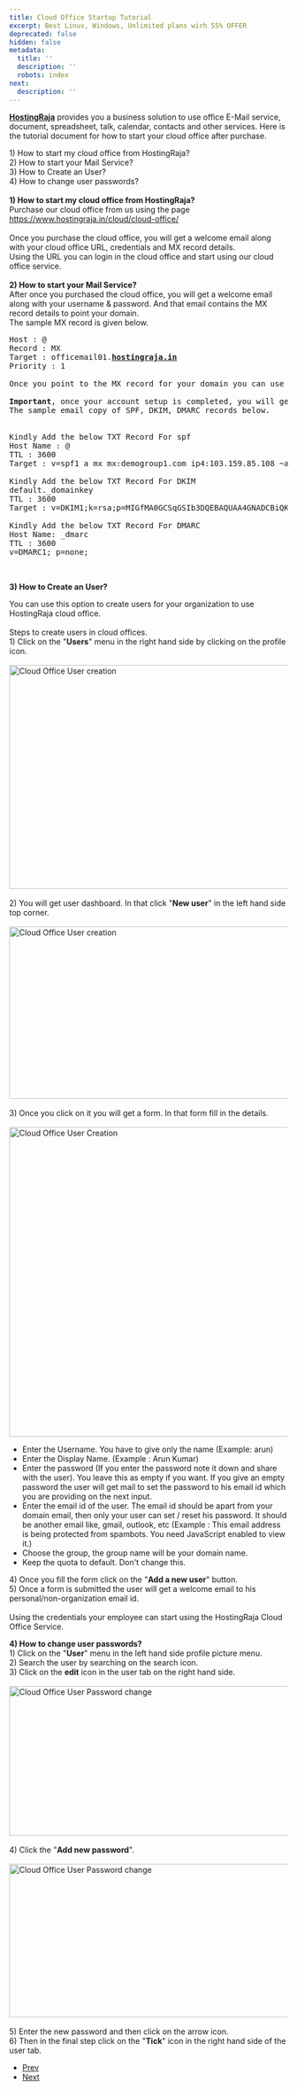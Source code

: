 ```yaml
---
title: Cloud Office Startup Tutorial
excerpt: Best Linux, Windows, Unlimited plans wirh 55% OFFER
deprecated: false
hidden: false
metadata:
  title: ''
  description: ''
  robots: index
next:
  description: ''
---
```

<div itemprop="articleBody">
<p><a href="https://www.hostingraja.in/hosting/"><b>HostingRaja</b></a> provides you a business solution to use office E-Mail service, document, spreadsheet, talk, calendar, contacts and other services. Here is the tutorial document for how to start your cloud office after purchase.</p>
<p>1) How to start my cloud office from HostingRaja?<br/>2) How to start your Mail Service? <br/>3) How to Create an User?<br/>4) How to change user passwords?<br/><br/><strong>1) How to start my cloud office from HostingRaja?<br/></strong>Purchase our cloud office from us using the page  <a title="HostingRaja Cloud Office" href="https://www.hostingraja.in/cloud/cloud-office/" target="_blank" rel="noopener noreferrer">https://www.hostingraja.in/cloud/cloud-office/</a><br/><br/>Once you purchase the cloud office, you will get a welcome email along with your cloud office URL, credentials and MX record details.<br/>Using the URL you can login in the cloud office and start using our cloud office service.<br/><br/><strong>2) How to start your Mail Service?</strong><br/>After once you purchased the cloud office, you will get a welcome email along with your username &amp; password. And that email contains the MX record details to point your domain.<br/>The sample MX record is given below.</p>
<pre>Host : @<br/>Record : MX<br/>Target : officemail01.<a href="https://www.hostingraja.in/hosting/compare-hosting-plans/"><b>hostingraja.in</b></a><br/>Priority : 1<br/><br/>Once you point to the MX record for your domain you can use our Mail Service by logging in your cloud office dashboard using the welcome mail credentials.<br/><br/><strong>Important</strong>, once your account setup is completed, you will get SPF, DKIM, DMARC records to your registered email, you have to point those records to your domain name. <br/>The sample email copy of SPF, DKIM, DMARC records below.<br/><br/>
Kindly Add the below TXT Record For spf<br/>Host Name : @<br/>TTL : 3600<br/>Target : v=spf1 a mx mx:demogroup1.com ip4:103.159.85.108 ~all<br/><br/>Kindly Add the below TXT Record For DKIM<br/>default._domainkey<br/>TTL : 3600<br/>Target : v=DKIM1;k=rsa;p=MIGfMA0GCSqGSIb3DQEBAQUAA4GNADCBiQKBgQDVMuPvbj9oadDV8xbcykdIanW5EYjZkDEj/ghtaXVj2cYEtHa6E+Ubj2A3rsbVgXSQca8mw2l0ADGnEFy0TDpU3rwSq0bVAFQRzoOOvxv3yKmAoYxT62pyCwnxumV7HCpL1nAisAoWGzPpuSJHs2D7OVwrmJWpuY15B9bteDD8/wIDAQAB<br/><br/>Kindly Add the below TXT Record For DMARC<br/>Host Name: _dmarc<br/>TTL : 3600<br/>v=DMARC1; p=none;<br/><br/><br/></pre>
<p><strong>3) How to Create an User?</strong></p>
<p>You can use this option to create users for your organization to use HostingRaja cloud office.<br/><br/>Steps to create users in cloud offices.<br/>1) Click on the "<strong>Users</strong>" menu in the right hand side by clicking on the profile icon.<br/><br/><img title="Cloud Office User creation" src="https://image.hostingraja.in/images/cloud-office/screenshots/user/image1.jpg" alt="Cloud Office User creation" width="930" height="404" /><br/><br/>2) You will get user dashboard. In that click "<strong>New user</strong>" in the left hand side top corner.<br/><br/><img title="Cloud Office User creation" src="https://image.hostingraja.in/images/cloud-office/screenshots/user/image2.jpg" alt="Cloud Office User creation" width="920" height="311" /><br/><br/>3) Once you click on it you will get a form. In that form fill in the details.<br/><br/><img title="Cloud Office User Creation" src="https://image.hostingraja.in/images/cloud-office/screenshots/user/image3.jpg" alt="Cloud Office User Creation" width="919" height="559" /></p>
<ul>
<li>Enter the Username. You have to give only the name (Example: arun)</li>
<li>Enter the Display Name. (Example : Arun Kumar)</li>
<li>Enter the password (If you enter the password note it down and share with the user). You leave this as empty if you want. If you give an empty password the user will get mail to set the password to his email id which you are providing on the next input.</li>
<li>Enter the email id of the user. The email id should be apart from your domain email, then only your user can set / reset his password. It should be another email like, gmail, outlook, etc (Example : <span id="cloak0898532dfd65af867c1ddee82b1762b8">This email address is being protected from spambots. You need JavaScript enabled to view it.</span><script type="49f0e6f3b4643a93220674b4-text/javascript">
				document.getElementById('cloak0898532dfd65af867c1ddee82b1762b8').innerHTML = '';
				var prefix = '&#109;a' + 'i&#108;' + '&#116;o';
				var path = 'hr' + 'ef' + '=';
				var addy0898532dfd65af867c1ddee82b1762b8 = '&#97;r&#117;nhrcl&#111;&#117;d&#111;ff&#105;c&#101;' + '&#64;';
				addy0898532dfd65af867c1ddee82b1762b8 = addy0898532dfd65af867c1ddee82b1762b8 + 'gm&#97;&#105;l' + '&#46;' + 'c&#111;m';
				var addy_text0898532dfd65af867c1ddee82b1762b8 = '&#97;r&#117;nhrcl&#111;&#117;d&#111;ff&#105;c&#101;' + '&#64;' + 'gm&#97;&#105;l' + '&#46;' + 'c&#111;m';document.getElementById('cloak0898532dfd65af867c1ddee82b1762b8').innerHTML += '<a ' + path + '\'' + prefix + ':' + addy0898532dfd65af867c1ddee82b1762b8 + '\'>'+addy_text0898532dfd65af867c1ddee82b1762b8+'</a>';
		</script>)</li>
<li>Choose the group, the group name will be your domain name.</li>
<li>Keep the quota to default. Don't change this.</li>
</ul>
<p>4) Once you fill the form click on the "<strong>Add a new user</strong>" button.<br/>5) Once a form is submitted the user will get a welcome email to his personal/non-organization email id.<br/><br/>Using the credentials your employee can start using the HostingRaja Cloud Office Service.</p>
<p><strong>4) How to change user passwords?<br/></strong>1) Click on the "<strong>User</strong>" menu in the left hand side profile picture menu.<br/>2) Search the user by searching on the search icon.<br/>3) Click on the <strong>edit</strong> icon in the user tab on the right hand side.<br/><br/><img title="Cloud Office User Password change" src="https://image.hostingraja.in/images/cloud-office/screenshots/user/image4.jpg" alt="Cloud Office User Password change" width="922" height="270" /><br/><br/>4) Click the "<strong>Add new password</strong>".<br/><br/><img title="Cloud Office User Password change" src="https://image.hostingraja.in/images/cloud-office/screenshots/user/image5.jpg" alt="Cloud Office User Password change" width="917" height="277" /><br/><br/>5) Enter the new password and then click on the arrow icon.<br/>6) Then in the final step click on the "<strong>Tick</strong>" icon in the right hand side of the user tab.</p> </div>
<ul class="pager pagenav">
<li class="previous">
<a class="hasTooltip" title="How to install a Free Plesk License Key" aria-label="Previous article: How to install a Free Plesk License Key" href="/docs/how-to-install-a-free-plesk-license-key" rel="prev">
<span class="icon-chevron-left" aria-hidden="true"></span> <span aria-hidden="true">Prev</span> </a>
</li>
<li class="next">
<a class="hasTooltip" title="How to Redirect Domain" aria-label="Next article: How to Redirect Domain" href="/docs/how-to-redirect-domain" rel="next">
<span aria-hidden="true">Next</span> <span class="icon-chevron-right" aria-hidden="true"></span> </a>
</li>
</ul>